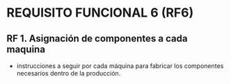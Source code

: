 # REQUISITO FUNCIONAL 6 (RF6)

## RF 1. Asignación de componentes a cada maquina
* instrucciones a seguir por cada máquina para fabricar los componentes necesarios dentro de la producción.
